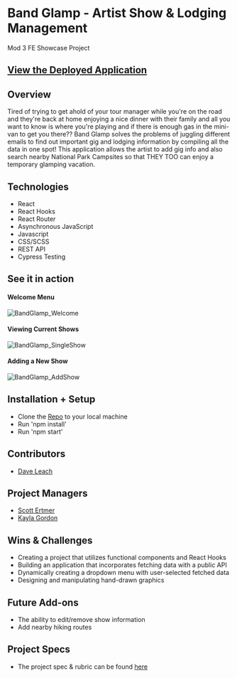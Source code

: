 # Band Glamp - Artist Show & Lodging Management
Mod 3 FE Showcase Project

## [View the Deployed Application](https://davidleach724.github.io/band-glamp/)

## Overview
Tired of trying to get ahold of your tour manager while you're on the road and they're back at home enjoying a nice dinner with their family and all you want to know is where you're playing and if there is enough gas in the mini-van to get you there?? Band Glamp solves the problems of juggling different emails to find out important gig and lodging information by compiling all the data in one spot! This application allows the artist to add gig info and also search nearby National Park Campsites so that THEY TOO can enjoy a temporary glamping vacation.


## Technologies
- React
- React Hooks
- React Router
- Asynchronous JavaScript
- Javascript
- CSS/SCSS
- REST API
- Cypress Testing


## See it in action
#### Welcome Menu
![BandGlamp_Welcome](https://user-images.githubusercontent.com/81774070/135008772-757b258b-92bc-4e42-a8eb-c37a96d85141.gif)

#### Viewing Current Shows
![BandGlamp_SingleShow](https://user-images.githubusercontent.com/81774070/135008791-6023878b-6f87-4599-862e-4be2ee057168.gif)

#### Adding a New Show
![BandGlamp_AddShow](https://user-images.githubusercontent.com/81774070/135008803-214390ed-3a99-4d3a-8181-ce1957df6aa8.gif)



## Installation + Setup
- Clone the [Repo](https://github.com/davidleach724/band-glamp) to your local machine
- Run 'npm install'
- Run 'npm start'


## Contributors
- [Dave Leach](https://github.com/davidleach724)

## Project Managers
- [Scott Ertmer](https://github.com/sertmer)
- [Kayla Gordon](https://github.com/kaylagordon)

## Wins & Challenges
- Creating a project that utilizes functional components and React Hooks 
- Building an application that incorporates fetching data with a public API
- Dynamically creating a dropdown menu with user-selected fetched data
- Designing and manipulating hand-drawn graphics

## Future Add-ons
- The ability to edit/remove show information
- Add nearby hiking routes


## Project Specs
- The project spec & rubric can be found [here](https://frontend.turing.edu/projects/module-3/showcase.html)
